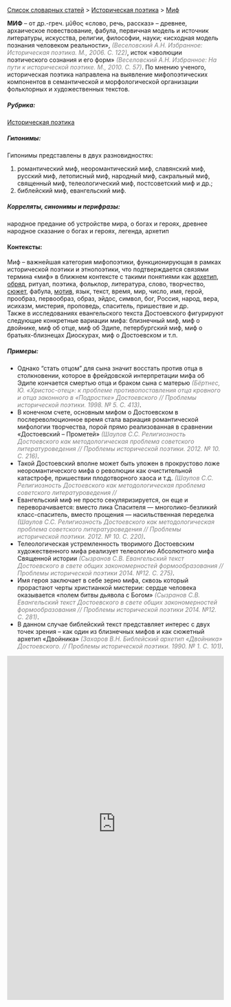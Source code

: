 <style>
st { color: Gray;
  font-style: italic;}
</style>

[Список словарных статей](https://thesaurus-dostoevsky.github.io/Thesaurus/) > [Историческая поэтика](histpoe.md) > [Миф](миф.md) 

**МИФ** – от др.-греч. μῦθος «слово, речь, рассказ» – древнее, архаическое повествование, фабула, первичная модель и источник  литературы, искусства, религии, философии, науки; «исходная модель познания человеком реальности», <st>(Веселовский А.Н. Избранное: Историческая поэтика. М., 2006. С. 122)</st>, исток «эволюции поэтического сознания и его форм» <st>(Веселовский А.Н. Избранное: На пути к исторической поэтике. М., 2010. С. 57)</st>. По мнению ученого, историческая поэтика  направлена на выявление мифопоэтических компонентов в семантической и морфологической организации фольклорных и художественных текстов.

##### Рубрика:
[Историческая поэтика](histpoe.md)
##### Гипонимы:
Гипонимы представлены в двух разновидностях:  
1) романтический миф, неоромантический миф, славянский миф, русский миф, летописный миф, народный миф, сакральный миф, священный миф, телеологический миф, постсоветский миф и др.;  
2) библейский миф, евангельский миф.
##### Корреляты, синонимы и перифразы:
народное предание об устройстве мира, о богах и героях, древнее народное сказание о богах и героях, легенда, архетип

#### Контексты:  
Миф – важнейшая категория мифопоэтики, функционирующая  в рамках исторической поэтики и этнопоэтики, что подтверждается связями термина «миф» в ближнем контексте с такими понятиями как [архетип](архетип.md), [обряд](обряд.md), ритуал, поэтика, фольклор, литература, слово, творчество, [сюжет](сюжет.md), фабула, [мотив](мотив.md), язык, текст, время, мир, число, имя, герой, прообраз, первообраз, образ, эйдос, символ, бог, Россия, народ, вера, исихазм, мистерия, проповедь, спаситель, пришествие и др.  
Также в исследованиях евангельского текста Достоевского фигурируют следующие конкретные вариации мифа: близнечный миф, миф о двойнике,  миф об отце,  миф об  Эдипе, петербургский миф, миф о братьях-близнецах Диоскурах, миф о Достоевском и т.п.
##### Примеры:
* Однако “стать отцом” для сына значит восстать против отца в 
столкновении, которое в фрейдовской интерпретации мифа об Эдипе кончается смертью отца и браком сына с матерью <st>(Бёртнес, Ю. «Христос-отец»: к проблеме противопоставления отца кровного и отца законного в «Подростке» Достоевского // Проблемы исторической поэтики. 1998. № 5. С. 413)</st>.
* В конечном счете, основным мифом о Достоевском в 
послереволюционное время стала вариация романтической мифологии творчества, порой прямо реализованная в сравнении «Достоевский – Прометей» <st>(Шаулов С.С. Религиозность Достоевского как методологическая проблема советского литературоведения //  Проблемы исторической поэтики. 2012. № 10. С. 216)</st>.
* Такой Достоевский вполне может быть уложен в прокрустово ложе 
неоромантического мифа о революции как очистительной катастрофе, пришествии плодотворного хаоса и т.д. <st>(Шаулов С.С. Религиозность Достоевского как методологическая проблема советского литературоведения //  
* Евангельский миф не просто секуляризируется, он еще и 
переворачивается: вместо лика Спасителя — многолико-безликий класс-спаситель, вместо прощения — насильственная переделка <st>(Шаулов С.С. Религиозность Достоевского как методологическая проблема советского литературоведения // Проблемы исторической поэтики. 2012. № 10. С. 220)</st>.
* Телеологическая устремленность творимого Достоевским 
художественного мифа реализует телеологию Абсолютного мифа Священной истории <st>(Сызранов С.В. Евангельский текст Достоевского в свете общих закономерностей формообразования // Проблемы исторической поэтики 2014. №12. С. 275)</st>.
* Имя героя заключает в себе зерно мифа, сквозь который прорастают 
черты христианкой мистерии: сердце человека оказывается «полем битвы дьявола с Богом» <st>(Сызранов С.В. Евангельский текст Достоевского в свете общих закономерностей формообразования // Проблемы исторической поэтики 2014. №12. С. 281)</st>.
* В данном случае библейский текст представляет интерес с двух точек 
зрения – как один из близнечных мифов и как сюжетный архетип «Двойника» <st>(Захаров В.Н. Библейский архетип «Двойника» Достоевского. // Проблемы исторической поэтики. 1990. № 1. С. 101)</st>.


<iframe src="https://thesaurus-dostoevsky.github.io/nk/миф.html" style="border:0px;width:100%;height:800px" allowfullscreen="true" webkitallowfullscreen="true" mozallowfullscreen="true">

